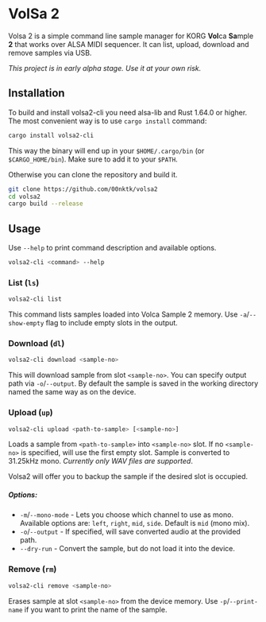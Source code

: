 # VolSa 2

Volsa 2 is a simple command line sample manager for KORG **Vol**ca **Sa**mple **2** that works over ALSA MIDI sequencer. It can list, upload, download and remove samples via USB.

*This project is in early alpha stage. Use it at your own risk.*

## Installation

To build and install volsa2-cli you need alsa-lib and Rust 1.64.0 or higher. The most convenient
way is to use `cargo install` command:
```sh
cargo install volsa2-cli
```
This way the binary will end up in your `$HOME/.cargo/bin` (or `$CARGO_HOME/bin`). Make sure to add it to your `$PATH`.

Otherwise you can clone the repository and build it.
```sh
git clone https://github.com/00nktk/volsa2
cd volsa2
cargo build --release
```

## Usage
Use `--help` to print command description and available options.
```sh
volsa2-cli <command> --help
```

### List (`ls`)

```sh
volsa2-cli list
```
This command lists samples loaded into Volca Sample 2 memory. Use `-a`/`--show-empty` flag to include empty slots in the output.

### Download (`dl`)

```sh
volsa2-cli download <sample-no>
```
This will download sample from slot `<sample-no>`. You can specify output path via `-o`/`--output`. By default the sample is saved in the working directory named the same way as on the device.

### Upload (`up`)

```sh
volsa2-cli upload <path-to-sample> [<sample-no>]
```
Loads a sample from `<path-to-sample>` into `<sample-no>` slot. If no `<sample-no>` is specified, will use the first empty slot. Sample is converted to 31.25kHz mono. *Currently only WAV files are supported*.

Volsa2 will offer you to backup the sample if the desired slot is occupied.
##### Options:
- `-m`/`--mono-mode` - Lets you choose which channel to use as mono. Available options are: `left`, `right`, `mid`, `side`. Default is `mid` (mono mix).
- `-o`/`--output` - If specified, will save converted audio at the provided path. 
- `--dry-run` - Convert the sample, but do not load it into the device.

### Remove (`rm`)
```sh
volsa2-cli remove <sample-no>
```
Erases sample at slot `<sample-no>` from the device memory. Use `-p`/`--print-name` if you want to print the name of the sample.